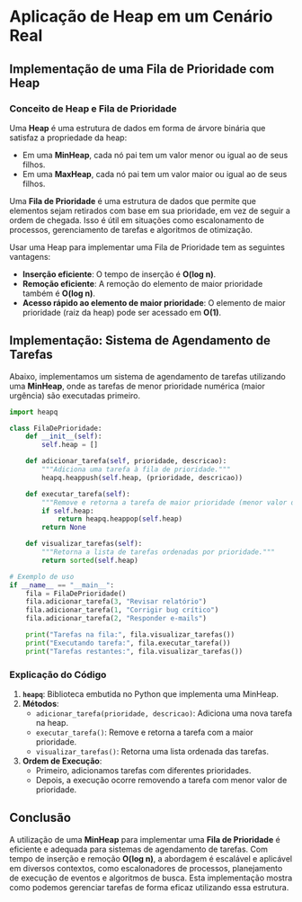 # Aplicação de Heap em um Cenário Real

## Implementação de uma Fila de Prioridade com Heap

### Conceito de Heap e Fila de Prioridade

Uma **Heap** é uma estrutura de dados em forma de árvore binária que satisfaz a propriedade da heap:
- Em uma **MinHeap**, cada nó pai tem um valor menor ou igual ao de seus filhos.
- Em uma **MaxHeap**, cada nó pai tem um valor maior ou igual ao de seus filhos.

Uma **Fila de Prioridade** é uma estrutura de dados que permite que elementos sejam retirados com base em sua prioridade, em vez de seguir a ordem de chegada. Isso é útil em situações como escalonamento de processos, gerenciamento de tarefas e algoritmos de otimização.

Usar uma Heap para implementar uma Fila de Prioridade tem as seguintes vantagens:
- **Inserção eficiente**: O tempo de inserção é **O(log n)**.
- **Remoção eficiente**: A remoção do elemento de maior prioridade também é **O(log n)**.
- **Acesso rápido ao elemento de maior prioridade**: O elemento de maior prioridade (raiz da heap) pode ser acessado em **O(1)**.

## Implementação: Sistema de Agendamento de Tarefas

Abaixo, implementamos um sistema de agendamento de tarefas utilizando uma **MinHeap**, onde as tarefas de menor prioridade numérica (maior urgência) são executadas primeiro.

```python
import heapq

class FilaDePrioridade:
    def __init__(self):
        self.heap = []

    def adicionar_tarefa(self, prioridade, descricao):
        """Adiciona uma tarefa à fila de prioridade."""
        heapq.heappush(self.heap, (prioridade, descricao))

    def executar_tarefa(self):
        """Remove e retorna a tarefa de maior prioridade (menor valor de prioridade)."""
        if self.heap:
            return heapq.heappop(self.heap)
        return None

    def visualizar_tarefas(self):
        """Retorna a lista de tarefas ordenadas por prioridade."""
        return sorted(self.heap)

# Exemplo de uso
if __name__ == "__main__":
    fila = FilaDePrioridade()
    fila.adicionar_tarefa(3, "Revisar relatório")
    fila.adicionar_tarefa(1, "Corrigir bug crítico")
    fila.adicionar_tarefa(2, "Responder e-mails")

    print("Tarefas na fila:", fila.visualizar_tarefas())
    print("Executando tarefa:", fila.executar_tarefa())
    print("Tarefas restantes:", fila.visualizar_tarefas())
```

### Explicação do Código
1. **`heapq`**: Biblioteca embutida no Python que implementa uma MinHeap.
2. **Métodos**:
   - `adicionar_tarefa(prioridade, descricao)`: Adiciona uma nova tarefa na heap.
   - `executar_tarefa()`: Remove e retorna a tarefa com a maior prioridade.
   - `visualizar_tarefas()`: Retorna uma lista ordenada das tarefas.
3. **Ordem de Execução**:
   - Primeiro, adicionamos tarefas com diferentes prioridades.
   - Depois, a execução ocorre removendo a tarefa com menor valor de prioridade.

## Conclusão
A utilização de uma **MinHeap** para implementar uma **Fila de Prioridade** é eficiente e adequada para sistemas de agendamento de tarefas. Com tempo de inserção e remoção **O(log n)**, a abordagem é escalável e aplicável em diversos contextos, como escalonadores de processos, planejamento de execução de eventos e algoritmos de busca. Esta implementação mostra como podemos gerenciar tarefas de forma eficaz utilizando essa estrutura.

